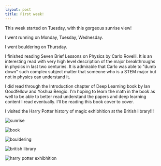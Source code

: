 ```yaml
---
layout: post
title: First week!
---
```

This week started on Tuesday, with this gorgeous sunrise view!

I went running on Monday, Tuesday, Wednesday.

I went bouldering on Thursday.

I finished reading Seven Brief Lessons on Physics by Carlo Rovelli. It is an interesting read with very high level description of the major breakthroughs  in physics in last two centuries. It is admirable that Carlo was able to "dumb down" such complex subject matter that someone who is a STEM major but not in physics can understand it.

I did read through the Introduction chapter of Deep Learning book by Ian Goodfellow and Yoshua Bengio. I'm hoping to learn the math in the book as well to be able to better read understand the papers and deep learning content I read eventually. I'll be reading this book cover to cover.

I visited the Harry Potter history of magic exhibhition at the British library!!!

![sunrise](..images/1_1_18/sunrise.jpg?raw=true)

![book](../images/1_1_18/book.jpg?raw=true)

![bouldering](../images/1_1_18/bouldering.jpg)

![british library](../images/1_1_18/hp1.jpg)

![harry potter exhibhition](../images/1_1_18/hp2.jpg)
